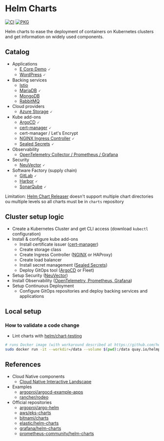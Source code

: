 # Helm Charts

[![CI](https://github.com/devpro/helm-charts/actions/workflows/ci.yml/badge.svg)](https://github.com/devpro/helm-charts/actions/workflows/ci.yml)
[![PKG](https://github.com/devpro/helm-charts/actions/workflows/pkg.yml/badge.svg)](https://github.com/devpro/helm-charts/actions/workflows/pkg.yml)

Helm charts to ease the deployment of containers on Kubernetes clusters and get information on widely used components.

## Catalog

* Applications
  * [E Corp Demo](./charts/ecorp-demo/README.md) 🗸
  * [WordPress](./charts/wordpress/README.md) 🗸
* Backing services
  * [Istio](./charts/istio/README.md)
  * [MariaDB](./charts/mariadb/README.md) 🗸
  * [MongoDB](./charts/mongodb/README.md)
  * [RabbitMQ](./charts/rabbitmq/README.md)
* Cloud providers
  * [Azure Storage](./charts/azure-storage/README.md) 🗸
* Kube add-ons
  * [ArgoCD](./charts/argo-cd/README.md) 🗸
  * [cert-manager](./charts/cert-manager/README.md) 🗸
  * cert-manager / Let's Encrypt
  * [NGINX Ingress Controller](./charts/ingress-nginx/README.md) 🗸
  * [Sealed Secrets](./charts/sealed-secrets/README.md) 🗸
* Observability
  * [OpenTelemetry Collector / Prometheus / Grafana](./charts/otel-prometheus-grafana/README.md)
* Security
  * [NeuVector](./charts/neuvector/README.md) 🗸
* Software Factory (supply chain)
  * [GitLab](./charts/gitlab/README.md) 🗸
  * [Harbor](./charts/harbor/README.md) 🗸
  * [SonarQube](./charts/sonarqube/README.md) 🗸

Limitation: [Helm Chart Releaser](https://github.com/helm/chart-releaser) doesn't support multiple chart directories ou multiple levels so all charts must be in `charts` repository

## Cluster setup logic

* Create a Kubernetes Cluster and get CLI access (download `kubectl` configuration)
* Install & configure kube add-ons
  * Install certificate issuer ([cert-manager](./charts/cert-manager/README.md))
  * Create storage class
  * Create Ingress Controller ([NGINX](./charts/ingress-nginx/README.md) or HAProxy)
  * Create load balancer
  * Install secret management ([Sealed Secrets](./charts/sealed-secrets/README.md))
  * Deploy GitOps tool ([ArgoCD](./charts/argocd/README.md) or Fleet)
* Setup Security ([NeuVector](./charts/neuvector/README.md))
* Install Observability ([OpenTelemetry, Prometheus, Grafana](./charts/otel-prometheus-grafana/README.md))
* Setup Continuous Deployment
  * Configure GitOps repositories and deploy backing services and applications

## Local setup

### How to validate a code change

* Lint charts with [helm/chart-testing](https://github.com/helm/chart-testing)

```bash
# runs Docker image (with workaround described at https://github.com/helm/chart-testing/issues/464)
sudo docker run -it --workdir=/data --volume $(pwd):/data quay.io/helmpack/chart-testing:v3.7.1 /bin/sh -c "git config --global --add safe.directory /data; ct list-changed --target-branch main"
```

## References

* Cloud Native components
  * [Cloud Native Interactive Landscape](https://landscape.cncf.io/)
* Examples
  * [argoproj/argocd-example-apps](https://github.com/argoproj/argocd-example-apps)
  * [rancher/rodeo](https://github.com/rancher/rodeo)
* Official repositories
  * [argoproj/argo-helm](https://github.com/argoproj/argo-helm)
  * [aws/eks-charts](https://github.com/aws/eks-charts)
  * [bitnami/charts](https://github.com/bitnami/charts)
  * [elastic/helm-charts](https://github.com/elastic/helm-charts)
  * [grafana/helm-charts](https://github.com/grafana/helm-charts)
  * [prometheus-community/helm-charts](https://github.com/prometheus-community/helm-charts)
